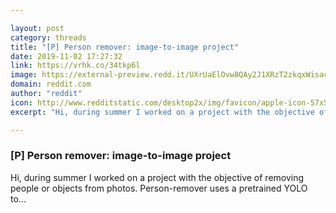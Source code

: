 ```yaml
---

layout: post
category: threads
title: "[P] Person remover: image-to-image project"
date: 2019-11-02 17:27:32
link: https://vrhk.co/34tkp6l
image: https://external-preview.redd.it/UXrUaElOvw8QAy2J1XRzT2zkqxWisacA2kznRAKHxfY.jpg?width=400&height=209.42408377&auto=webp&s=02cd754b1174ed43466c06eaea3ebeb628eefca8
domain: reddit.com
author: "reddit"
icon: http://www.redditstatic.com/desktop2x/img/favicon/apple-icon-57x57.png
excerpt: "Hi, during summer I worked on a project with the objective of removing people or objects from photos. Person-remover uses a pretrained YOLO to..."

---
```


### [P] Person remover: image-to-image project

Hi, during summer I worked on a project with the objective of removing people or objects from photos. Person-remover uses a pretrained YOLO to...